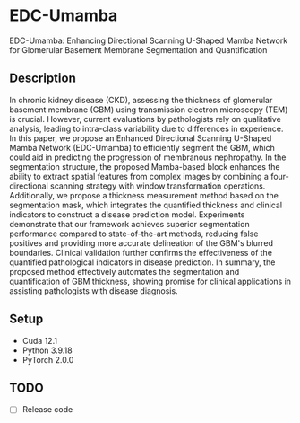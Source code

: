 # EDC-Umamba
EDC-Umamba: Enhancing Directional Scanning U-Shaped Mamba  Network for Glomerular Basement Membrane  Segmentation and Quantification

##  Description
In chronic kidney disease (CKD), assessing the thickness of glomerular basement membrane (GBM) using transmission electron microscopy (TEM) is crucial. However, current evaluations by pathologists rely on qualitative analysis, leading to intra-class variability due to differences in experience. In this paper, we propose an Enhanced Directional Scanning U-Shaped Mamba Network (EDC-Umamba) to efficiently segment the GBM, which could aid in predicting the progression of membranous nephropathy. In the segmentation structure, the proposed Mamba-based block enhances the ability to extract spatial features from complex images by combining a four-directional scanning strategy with window transformation operations. Additionally, we propose a thickness measurement method based on the segmentation mask, which integrates the quantified thickness and clinical indicators to construct a disease prediction model. Experiments demonstrate that our framework achieves superior segmentation performance compared to state-of-the-art methods, reducing false positives and providing more accurate delineation of the GBM's blurred boundaries. Clinical validation further confirms the effectiveness of the quantified pathological indicators in disease prediction. In summary, the proposed method effectively automates the segmentation and quantification of GBM thickness, showing promise for clinical applications in assisting pathologists with disease diagnosis.

## Setup 
- Cuda 12.1
- Python 3.9.18
- PyTorch 2.0.0

## TODO
- [ ] Release code
